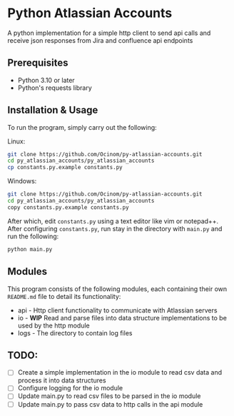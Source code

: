 # Python Atlassian Accounts
A python implementation for a simple http client to send api calls and receive json responses from Jira and confluence api endpoints

## Prerequisites
- Python 3.10 or later
- Python's requests library

## Installation & Usage
To run the program, simply carry out the following:

Linux:
```bash
git clone https://github.com/Ocinom/py-atlassian-accounts.git
cd py_atlassian_accounts/py_atlassian_accounts
cp constants.py.example constants.py
```
Windows:
```bash
git clone https://github.com/Ocinom/py-atlassian-accounts.git
cd py_atlassian_accounts/py_atlassian_accounts
copy constants.py.example constants.py
```
After which, edit `constants.py` using a text editor like vim or notepad++.
After configuring `constants.py`, run stay in the directory with `main.py` and run the following:
```bash
python main.py
```

## Modules
This program consists of the following modules, each containing their own `README.md` file to detail its functionality:
- api - Http client functionality to communicate with Atlassian servers
- io - **__WIP__**  Read and parse files into data structure implementations to be used by the http module
- logs - The directory to contain log files


## TODO:
- [ ] Create a simple implementation in the io module to read csv data and process it into data structures
- [ ] Configure logging for the io module
- [ ] Update main.py to read csv files to be parsed in the io module
- [ ] Update main.py to pass csv data to http calls in the api module
